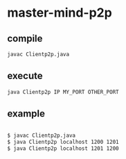 # master-mind-p2p

## compile

```bash
javac Clientp2p.java
```

## execute

```bash
java Clientp2p IP MY_PORT OTHER_PORT
```

## example

```bash

$ javac Clientp2p.java
$ java Clientp2p localhost 1200 1201
$ java Clientp2p localhost 1201 1200

```
